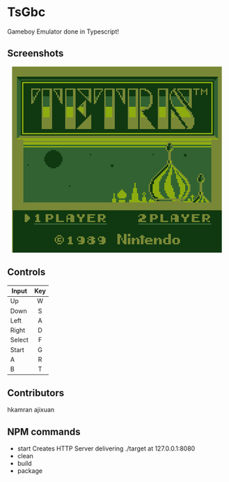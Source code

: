 # TsGbc
Gameboy Emulator done in Typescript!

## Screenshots
<div align="center">
	<img src="https://raw.githubusercontent.com/ajixuan/TsGBC/master/src/html/images/tetris_screen.jpg"></img>
</div>

## Controls

| Input  | Key |
| ----   |:---:|
| Up     | W   |
| Down   | S   |
| Left   | A   |
| Right  | D   |
| Select | F   |
| Start  | G   |
| A      | R   |
| B      | T   |


## Contributors
hkamran
ajixuan

## NPM commands
- start
	Creates HTTP Server delivering ./target at 127.0.0.1:8080
- clean
- build
- package




